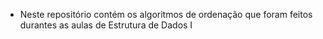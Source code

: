 * Neste repositório contém os algoritmos de ordenação que foram feitos durantes as aulas de Estrutura de Dados I
